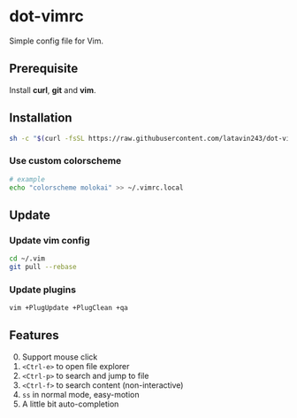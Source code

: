 # dot-vimrc
Simple config file for Vim.

## Prerequisite

Install **curl**, **git** and **vim**.


## Installation

```bash
sh -c "$(curl -fsSL https://raw.githubusercontent.com/latavin243/dot-vimrc/master/install.sh)"
```

### Use custom colorscheme
```bash
# example
echo "colorscheme molokai" >> ~/.vimrc.local
```

## Update

### Update vim config
```bash
cd ~/.vim
git pull --rebase
```

### Update plugins
```bash
vim +PlugUpdate +PlugClean +qa
```

## Features

0. Support mouse click
1. `<Ctrl-e>` to open file explorer
2. `<Ctrl-p>` to search and jump to file
3. `<Ctrl-f>` to search content (non-interactive)
4. `ss` in normal mode, easy-motion
5. A little bit auto-completion
